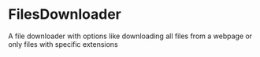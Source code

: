 # FilesDownloader
A file downloader with options like downloading all files from a webpage or only files with specific extensions
